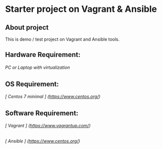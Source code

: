 # Starter project on Vagrant & Ansible

## About project
This is demo / test project on Vagrant and Ansible tools.


## Hardware Requirement:
###### PC or Laptop with virtualization

## OS Requirement:
###### [ Centos 7 minimal ] (https://www.centos.org/)

## Software Requirement:
###### [ Vagrant ] (https://www.vagrantup.com/)
###### [ Ansible ] (https://www.centos.org/)

